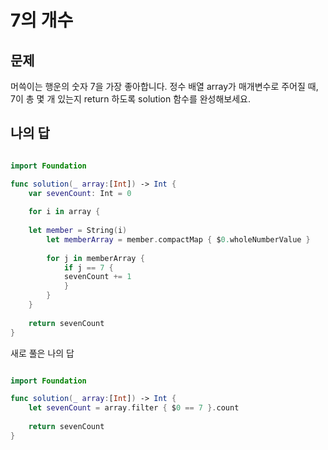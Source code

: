 7의 개수
==========

## 문제

머쓱이는 행운의 숫자 7을 가장 좋아합니다. 정수 배열 array가 매개변수로 주어질 때, 7이 총 몇 개 있는지 return 하도록 solution 함수를 완성해보세요.    

## 나의 답 

```swift

import Foundation

func solution(_ array:[Int]) -> Int {
    var sevenCount: Int = 0
    
    for i in array {
    
    let member = String(i)
        let memberArray = member.compactMap { $0.wholeNumberValue }
        
        for j in memberArray {
            if j == 7 {
            sevenCount += 1
            }
        }
    }
    
    return sevenCount
}

```

새로 풀은 나의 답

```swift 

import Foundation

func solution(_ array:[Int]) -> Int {
    let sevenCount = array.filter { $0 == 7 }.count
    
    return sevenCount
}

```
